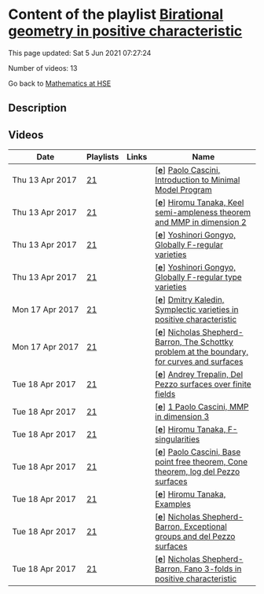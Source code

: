 # Content of the playlist [Birational geometry in positive characteristic](https://youtube.com/playlist?list=PLq3E5oubNNoA04wsqXqMGqIv8VzCSBz_q)

This page updated: Sat 5 Jun 2021 07:27:24

Number of videos: 13

Go back to [Mathematics at HSE](./README.md)

## Description



## Videos

|Date|Playlists|Links|Name|
|---|---|---|---|
| Thu&nbsp;13&nbsp;Apr&nbsp;2017 | [21](./playlists/21.md "Birational geometry in positive characteristic") |  | [[**e**](https://studio.youtube.com/video/GQ5-0YCAxdk/edit)] [Paolo Cascini, Introduction to Minimal Model Program](https://youtube.com/watch?v=GQ5-0YCAxdk&list=PLq3E5oubNNoA04wsqXqMGqIv8VzCSBz_q "") |
| Thu&nbsp;13&nbsp;Apr&nbsp;2017 | [21](./playlists/21.md "Birational geometry in positive characteristic") |  | [[**e**](https://studio.youtube.com/video/p8Mnsmu0bQs/edit)] [Hiromu Tanaka, Keel semi-ampleness theorem and MMP in dimension 2](https://youtube.com/watch?v=p8Mnsmu0bQs&list=PLq3E5oubNNoA04wsqXqMGqIv8VzCSBz_q "") |
| Thu&nbsp;13&nbsp;Apr&nbsp;2017 | [21](./playlists/21.md "Birational geometry in positive characteristic") |  | [[**e**](https://studio.youtube.com/video/18jVVbE8CUY/edit)] [Yoshinori Gongyo, Globally F-regular varieties](https://youtube.com/watch?v=18jVVbE8CUY&list=PLq3E5oubNNoA04wsqXqMGqIv8VzCSBz_q "") |
| Thu&nbsp;13&nbsp;Apr&nbsp;2017 | [21](./playlists/21.md "Birational geometry in positive characteristic") |  | [[**e**](https://studio.youtube.com/video/RMDXWaeup00/edit)] [Yoshinori Gongyo, Globally F-regular type varieties](https://youtube.com/watch?v=RMDXWaeup00&list=PLq3E5oubNNoA04wsqXqMGqIv8VzCSBz_q "") |
| Mon&nbsp;17&nbsp;Apr&nbsp;2017 | [21](./playlists/21.md "Birational geometry in positive characteristic") |  | [[**e**](https://studio.youtube.com/video/lbO115b01TQ/edit)] [Dmitry Kaledin, Symplectic varieties in positive characteristic](https://youtube.com/watch?v=lbO115b01TQ&list=PLq3E5oubNNoA04wsqXqMGqIv8VzCSBz_q "") |
| Mon&nbsp;17&nbsp;Apr&nbsp;2017 | [21](./playlists/21.md "Birational geometry in positive characteristic") |  | [[**e**](https://studio.youtube.com/video/kvSkoLXmT1I/edit)] [Nicholas Shepherd-Barron, The Schottky problem at the boundary, for curves and surfaces](https://youtube.com/watch?v=kvSkoLXmT1I&list=PLq3E5oubNNoA04wsqXqMGqIv8VzCSBz_q "") |
| Tue&nbsp;18&nbsp;Apr&nbsp;2017 | [21](./playlists/21.md "Birational geometry in positive characteristic") |  | [[**e**](https://studio.youtube.com/video/gFkHolDoyOk/edit)] [Andrey Trepalin, Del Pezzo surfaces over finite fields](https://youtube.com/watch?v=gFkHolDoyOk&list=PLq3E5oubNNoA04wsqXqMGqIv8VzCSBz_q "") |
| Tue&nbsp;18&nbsp;Apr&nbsp;2017 | [21](./playlists/21.md "Birational geometry in positive characteristic") |  | [[**e**](https://studio.youtube.com/video/bEeMqNRIRew/edit)] [1 Paolo Cascini, MMP in dimension 3](https://youtube.com/watch?v=bEeMqNRIRew&list=PLq3E5oubNNoA04wsqXqMGqIv8VzCSBz_q "") |
| Tue&nbsp;18&nbsp;Apr&nbsp;2017 | [21](./playlists/21.md "Birational geometry in positive characteristic") |  | [[**e**](https://studio.youtube.com/video/O7KxSCCCWL4/edit)] [Hiromu Tanaka, F-singularities](https://youtube.com/watch?v=O7KxSCCCWL4&list=PLq3E5oubNNoA04wsqXqMGqIv8VzCSBz_q "") |
| Tue&nbsp;18&nbsp;Apr&nbsp;2017 | [21](./playlists/21.md "Birational geometry in positive characteristic") |  | [[**e**](https://studio.youtube.com/video/TovrL7g4wLg/edit)] [Paolo Cascini, Base point free theorem, Cone theorem, log del Pezzo surfaces](https://youtube.com/watch?v=TovrL7g4wLg&list=PLq3E5oubNNoA04wsqXqMGqIv8VzCSBz_q "") |
| Tue&nbsp;18&nbsp;Apr&nbsp;2017 | [21](./playlists/21.md "Birational geometry in positive characteristic") |  | [[**e**](https://studio.youtube.com/video/AItzPhbz2UM/edit)] [Hiromu Tanaka, Examples](https://youtube.com/watch?v=AItzPhbz2UM&list=PLq3E5oubNNoA04wsqXqMGqIv8VzCSBz_q "") |
| Tue&nbsp;18&nbsp;Apr&nbsp;2017 | [21](./playlists/21.md "Birational geometry in positive characteristic") |  | [[**e**](https://studio.youtube.com/video/lwhVYI8nQxk/edit)] [Nicholas Shepherd-Barron,  Exceptional groups and del Pezzo surfaces](https://youtube.com/watch?v=lwhVYI8nQxk&list=PLq3E5oubNNoA04wsqXqMGqIv8VzCSBz_q "") |
| Tue&nbsp;18&nbsp;Apr&nbsp;2017 | [21](./playlists/21.md "Birational geometry in positive characteristic") |  | [[**e**](https://studio.youtube.com/video/Pa0iFaF7Hm0/edit)] [Nicholas Shepherd-Barron,   Fano 3-folds in positive characteristic](https://youtube.com/watch?v=Pa0iFaF7Hm0&list=PLq3E5oubNNoA04wsqXqMGqIv8VzCSBz_q "") |
